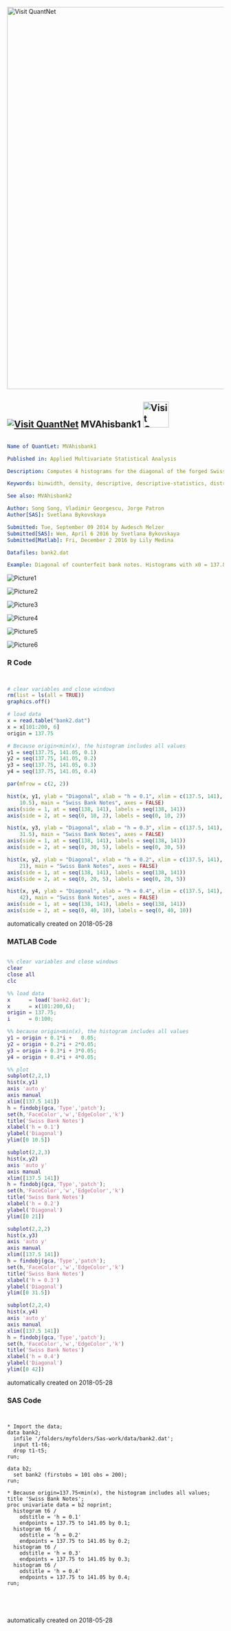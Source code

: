 [<img src="https://github.com/QuantLet/Styleguide-and-FAQ/blob/master/pictures/banner.png" width="888" alt="Visit QuantNet">](http://quantlet.de/)

## [<img src="https://github.com/QuantLet/Styleguide-and-FAQ/blob/master/pictures/qloqo.png" alt="Visit QuantNet">](http://quantlet.de/) **MVAhisbank1** [<img src="https://github.com/QuantLet/Styleguide-and-FAQ/blob/master/pictures/QN2.png" width="60" alt="Visit QuantNet 2.0">](http://quantlet.de/)

```yaml

Name of QuantLet: MVAhisbank1

Published in: Applied Multivariate Statistical Analysis

Description: Computes 4 histograms for the diagonal of the forged Swiss bank notes. The histograms are different with respect to their binwidth.

Keywords: binwidth, density, descriptive, descriptive-statistics, distribution, empirical, histogram, origin, plot, graphical representation, financial, data visualization, sas

See also: MVAhisbank2

Author: Song Song, Vladimir Georgescu, Jorge Patron
Author[SAS]: Svetlana Bykovskaya

Submitted: Tue, September 09 2014 by Awdesch Melzer
Submitted[SAS]: Wen, April 6 2016 by Svetlana Bykovskaya
Submitted[Matlab]: Fri, December 2 2016 by Lily Medina

Datafiles: bank2.dat

Example: Diagonal of counterfeit bank notes. Histograms with x0 = 137.8 and h = 0.1 (upper left), h = 0.2 (lower left), h = 0.3 (upper right), h = 0.4 (lower right).

```

![Picture1](MVAhisbank1-1.png)

![Picture2](MVAhisbank1-1_sas.png)

![Picture3](MVAhisbank1-2_sas.png)

![Picture4](MVAhisbank1-3_sas.png)

![Picture5](MVAhisbank1-4_sas.png)

![Picture6](MVAhisbank1_matlab.png)

### R Code
```r


# clear variables and close windows
rm(list = ls(all = TRUE))
graphics.off()

# load data
x = read.table("bank2.dat")
x = x[101:200, 6]
origin = 137.75

# Because origin<min(x), the histogram includes all values
y1 = seq(137.75, 141.05, 0.1)
y2 = seq(137.75, 141.05, 0.2)
y3 = seq(137.75, 141.05, 0.3)
y4 = seq(137.75, 141.05, 0.4)

par(mfrow = c(2, 2))

hist(x, y1, ylab = "Diagonal", xlab = "h = 0.1", xlim = c(137.5, 141), ylim = c(0, 
    10.5), main = "Swiss Bank Notes", axes = FALSE)
axis(side = 1, at = seq(138, 141), labels = seq(138, 141))
axis(side = 2, at = seq(0, 10, 2), labels = seq(0, 10, 2))

hist(x, y3, ylab = "Diagonal", xlab = "h = 0.3", xlim = c(137.5, 141), ylim = c(0, 
    31.5), main = "Swiss Bank Notes", axes = FALSE)
axis(side = 1, at = seq(138, 141), labels = seq(138, 141))
axis(side = 2, at = seq(0, 30, 5), labels = seq(0, 30, 5))

hist(x, y2, ylab = "Diagonal", xlab = "h = 0.2", xlim = c(137.5, 141), ylim = c(0, 
    21), main = "Swiss Bank Notes", axes = FALSE)
axis(side = 1, at = seq(138, 141), labels = seq(138, 141))
axis(side = 2, at = seq(0, 20, 5), labels = seq(0, 20, 5))

hist(x, y4, ylab = "Diagonal", xlab = "h = 0.4", xlim = c(137.5, 141), ylim = c(0, 
    42), main = "Swiss Bank Notes", axes = FALSE)
axis(side = 1, at = seq(138, 141), labels = seq(138, 141))
axis(side = 2, at = seq(0, 40, 10), labels = seq(0, 40, 10))
```

automatically created on 2018-05-28

### MATLAB Code
```matlab

%% clear variables and close windows
clear
close all
clc

%% load data
x      = load('bank2.dat');      
x      = x(101:200,6);
origin = 137.75;
i      = 0:100;

%% because origin<min(x), the histogram includes all values
y1 = origin + 0.1*i +   0.05;
y2 = origin + 0.2*i + 2*0.05;
y3 = origin + 0.3*i + 3*0.05;
y4 = origin + 0.4*i + 4*0.05;

%% plot
subplot(2,2,1) 
hist(x,y1)
axis 'auto y'
axis manual
xlim([137.5 141])
h = findobj(gca,'Type','patch');
set(h,'FaceColor','w','EdgeColor','k')
title('Swiss Bank Notes')
xlabel('h = 0.1')
ylabel('Diagonal')
ylim([0 10.5])

subplot(2,2,3)
hist(x,y2)
axis 'auto y'
axis manual
xlim([137.5 141])
h = findobj(gca,'Type','patch');
set(h,'FaceColor','w','EdgeColor','k')
title('Swiss Bank Notes')
xlabel('h = 0.2')
ylabel('Diagonal')
ylim([0 21])

subplot(2,2,2)
hist(x,y3)
axis 'auto y'
axis manual
xlim([137.5 141])
h = findobj(gca,'Type','patch');
set(h,'FaceColor','w','EdgeColor','k')
title('Swiss Bank Notes')
xlabel('h = 0.3')
ylabel('Diagonal')
ylim([0 31.5])

subplot(2,2,4)
hist(x,y4)
axis 'auto y'
axis manual
xlim([137.5 141])
h = findobj(gca,'Type','patch');
set(h,'FaceColor','w','EdgeColor','k')
title('Swiss Bank Notes')
xlabel('h = 0.4')
ylabel('Diagonal')
ylim([0 42])
```

automatically created on 2018-05-28

### SAS Code
```sas


* Import the data;
data bank2;
  infile '/folders/myfolders/Sas-work/data/bank2.dat';
  input t1-t6;
  drop t1-t5;
run;

data b2;
  set bank2 (firstobs = 101 obs = 200);
run;

* Because origin=137.75<min(x), the histogram includes all values;
title 'Swiss Bank Notes';
proc univariate data = b2 noprint;
  histogram t6 / 
    odstitle = 'h = 0.1'
    endpoints = 137.75 to 141.05 by 0.1;
  histogram t6 / 
    odstitle = 'h = 0.2'
    endpoints = 137.75 to 141.05 by 0.2;
  histogram t6 / 
    odstitle = 'h = 0.3'
    endpoints = 137.75 to 141.05 by 0.3;
  histogram t6 / 
    odstitle = 'h = 0.4'
    endpoints = 137.75 to 141.05 by 0.4;
run;





```

automatically created on 2018-05-28